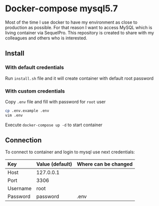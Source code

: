 # Docker-compose mysql5.7

Most of the time I use docker to have my environment as close to production as
possible. For that reason I want to access MySQL which is living container via
SequelPro. This repository is created to share with my colleagues and others 
who is interested.

## Install

### With default credentials

Run `install.sh` file and it will create container with default root password

### With custom credentials

Copy `.env` file and fill with password for `root` user
```bash
cp .env.example .env
vim .env
```

Execute `docker-compose up -d` to start container

## Connection

To connect to container and login to mysql use next credentials:

| Key      | Value (default) | Where can be changed |
| :------- | :-------------- | :------------------- |
| Host     | 127.0.0.1       |                      |
| Port     | 3306            |                      |
| Username | root            |                      |
| Password | password        | .env                 |
